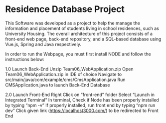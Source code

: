 # Residence Database Project

This Software was developed as a project to help the manage the information and placement of students living in school residences, such as University Housing.
The overall architecture of this project consists of a front-end web page, back-end repository, and a SQL-based database using Vue.js, Spring and Java respectively.

In order to run the Webpage, you must first install NODE and follow the instructions below:

  1.0 Launch Back-End
  Unzip Team06_WebApplication.zip
  Open Team06_WebApplication.zip in IDE of choice
  Navigate to src/main/java/com/example/cms/CmsApplication.java
  Run CMSApplication.java to launch Back-End Database

  2.0 Launch Front-End
  Right Click on “front-end” folder
  Select “Launch in Integrated Terminal”
  In terminal, Check if Node has been properly installed by typing “npm -v”
  If properly installed, run front end by typing “npm run dev”
  Click given link (https://localhost3000.com/) to be redirected to Front End
